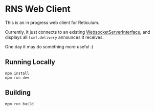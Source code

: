 # RNS Web Client

This is an in progress web client for Reticulum.

Currently, it just connects to an existing [WebsocketServerInterface](https://github.com/liamcottle/reticulum-meshchat/blob/e6ff5097c07fe09e90a392acb516f033b2a637de/src/backend/interfaces/WebsocketServerInterface.py), and displays all `lxmf.delivery` announces it receives.

One day it may do something more useful :)

## Running Locally

```
npm install
npm run dev
```

## Building

```
npm run build
```